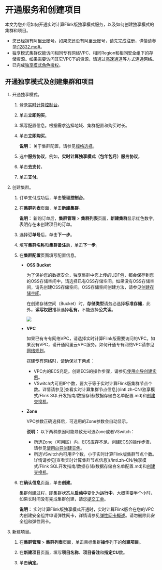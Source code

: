 # 开通服务和创建项目

本文为您介绍如何开通实时计算Flink版独享模式服务，以及如何创建独享模式的集群和项目。

-   您已经拥有阿里云账号。如果您还没有阿里云账号，请先完成注册，详情请参见[t12832.md\#]()。
-   独享模式集群仅能访问相同专有网络VPC、相同Region和相同安全组下的存储资源。如果需要访问其它VPC下的资源，请通过[高速通道](/intl.zh-CN/产品简介/什么是高速通道？.md)等方式连通网络。
-   已完成[独享模式角色授权](/intl.zh-CN/独享模式/准备工作/角色授权/独享模式角色授权.md)。

## 开通独享模式及创建集群和项目

1.  开通独享模式。

    1.  登录[实时计算控制台](https://www.alibabacloud.com/zh/products/realtime-compute?spm=a2796.7919406.3156523820.dnavproductdatacom3.66f42d23uPyhJv)。

    2.  单击**立即购买**。

    3.  填写配置信息。根据需求选择地域、集群配置和购买时长。

    4.  单击**立即购买**。

        **说明：** 关于集群配置，请参见[规格选择](/intl.zh-CN/独享模式/产品定价/规格选择.md)。

    5.  选中**服务协议**。例如，**实时计算独享模式（包年包月）服务协议**。

    6.  单击**去支付**。

    7.  单击**支付**。

2.  创建集群。

    1.  订单支付成功后，单击**管理控制台**。

    2.  在**集群列表**页面，单击**新建集群**。

        **说明：** 新购订单后，**集群管理** \> **集群列表**页面，**新建集群**显示红色数字，表明存在未创建项目的订单。

    3.  选择**订单号**后，单击**下一步**。

    4.  填写**集群名称**和**集群备注**后，单击**下一步**。

    5.  在**集群配置**页面填写配置信息。

        -   **OSS Bucket**

            为了保护您的数据安全，独享集群中您上传的UDF包，都会保存到您的OSS存储空间中，请选择已有OSS存储空间。如果没有OSS存储空间，请先创建OSS存储空间。OSS存储空间创建方法，请参见[创建存储空间](/intl.zh-CN/快速入门/创建存储空间.md)。

            在创建存储空间（Bucket）时，**存储类型**请务必选择**标准存储**，此外，**读写权限**推荐选择**私有**，不能选择**公共读**。

            ![](https://static-aliyun-doc.oss-accelerate.aliyuncs.com/assets/img/zh-CN/6582976951/p33098.png)

        -   **VPC**

            如果已有专有网络VPC，请选择实时计算Flink版需要访问的VPC。如果没有VPC，请开通阿里云VPC服务。如何开通专有网络VPC请参见[网络规划](/intl.zh-CN/快速入门/网络规划.md)。

            搭建专有网络时，请确保以下两点：

            -   VPC内的ECS充足。创建ECS的操作步骤，请参见[使用向导创建实例](/intl.zh-CN/实例/创建实例/使用向导创建实例.md)。
            -   VSwitch内可用IP个数，要大于等于实时计算Flink版集群节点个数。详情请参见[查看实时计算集群节点信息](/intl.zh-CN/独享模式/Flink SQL开发指南/数据存储/数据存储白名单配置.md)和[创建交换机](/intl.zh-CN/专有网络和交换机/管理交换机/创建交换机.md)。
        -   **Zone**

            VPC参数正确选择后，可选用的Zone参数会自动显示。

            **说明：** 以下两种原因可能导致无可选Zone或者VSwitch：

            -   所选Zone（可用区）内，ECS库存不足。创建ECS的操作步骤，请参见[使用向导创建实例](/intl.zh-CN/实例/创建实例/使用向导创建实例.md)。
            -   所选VSwitch内可用IP个数，小于实时计算Flink版集群节点个数。详情请参见[查看实时计算集群节点信息](/intl.zh-CN/独享模式/Flink SQL开发指南/数据存储/数据存储白名单配置.md)和[创建交换机](/intl.zh-CN/专有网络和交换机/管理交换机/创建交换机.md)。
    6.  在**确认信息**页面，单击**创建**。

        集群创建过程，即集群状态从**启动中**变化为**运行中**，大概需要半个小时，如果长时间没有完成集群创建，请您[提交工单](https://account.alibabacloud.com/login/login.htm?oauth_callback=https%3A//ticket-intl.console.aliyun.com/%23)。

        **说明：** 实时计算Flink版独享模式开通时，实时计算Flink版会在您的VPC内创建安全组并申请弹性网卡，详情请参见[弹性网卡概述](/intl.zh-CN/网络/弹性网卡/弹性网卡概述.md)。请勿删除此安全组和弹性网卡。

3.  新建项目。

    1.  在**集群管理** \> **集群列表**页面，单击目标集群**操作**列下的**创建项目**。

    2.  在**新建项目**页面，填写**项目名称**、**项目备注**和**指定CU**数。

    3.  单击**确定**。


